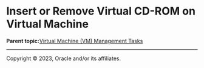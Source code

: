 # Insert or Remove Virtual CD-ROM on Virtual Machine

**Parent topic:**[Virtual Machine \(VM\) Management Tasks](../topics/cockpit-kvm.md)

---

Copyright © 2023, Oracle and/or its affiliates.

